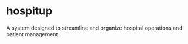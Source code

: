 # hospitup
A system designed to streamline and organize hospital operations and patient management.
